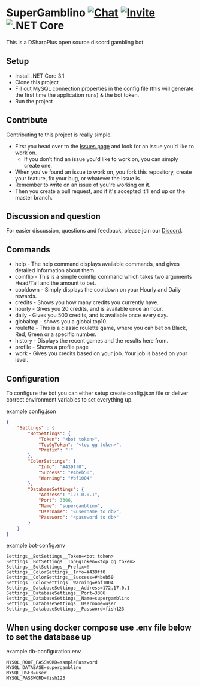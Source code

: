 # SuperGamblino [![Chat](https://img.shields.io/badge/chat-on%20discord-7289da.svg)](https://discord.gg/fG3FJDW) [![Invite](https://img.shields.io/badge/invite-bot%20discord-7289da.svg)](https://discordapp.com/oauth2/authorize?client_id=688160933574475800&scope=bot&permissions=8) ![.NET Core](https://github.com/Emil8250/SuperGamblino/workflows/.NET%20Core/badge.svg)
This is a DSharpPlus open source discord gambling bot

## Setup
- Install .NET Core 3.1
- Clone this project
- Fill out MySQL connection properties in the config file (this will generate the first time the application runs) & the bot token.
- Run the project

## Contribute
Contributing to this project is really simple. 
- First you head over to the [Issues page]( https://github.com/Emil8250/SuperGamblino/issues "Issues") and look for an issue you'd like to work on.
  - If you don't find an issue you'd like to work on, you can simply create one.
 - When you've found an issue to work on, you fork this repository, create your feature, fix your bug, or whatever the issue is. 
 - Remember to write on an issue of you're working on it.
 - Then you create a pull request, and if it's accepted it'll end up on the master branch.
 
 ## Discussion and question
 For easier discussion, questions and feedback, please join our [Discord](https://discord.gg/fG3FJDW "SuperGamblino Discord").

## Commands
 - help - The help command displays available commands, and gives detailed information about them. 
 - coinflip - This is a simple coinflip command which takes two arguments Head/Tail and the amount to bet.
 - cooldown - Simply displays the cooldown on your Hourly and Daily rewards.
 - credits - Shows you how many credits you currently have.
 - hourly - Gives you 20 credits, and is available once an hour.
 - daily - Gives you 500 credits, and is available once every day.
 - globaltop - shows you a global top10.
 - roulette - This is a classic roulette game, where you can bet on Black, Red, Green or a specific number.
 - history - Displays the recent games and the results here from.
 - profile - Shows a profile page
 - work - Gives you credits based on your job. Your job is based on your level.

## Configuration
To configure the bot you can either setup create config.json file or deliver correct environment variables to set everything up.

example config.json
```json
{
	"Settings" : {
		"BotSettings": {
			"Token": "<bot token>",
            "TopGgToken": "<top gg token>",
			"Prefix": "!"
		},
		"ColorSettings": {
			"Info": "#439ff0",
			"Success": "#4beb50",
			"Warning": "#bf1004"
		},
		"DatabaseSettings": {
			"Address": "127.0.0.1",
			"Port": 3306,
			"Name": "supergamblino",
			"Username": "<username to db>",
			"Password": "<password to db>"
		}	
	}
}

```

example bot-config.env
```dotenv
Settings__BotSettings__Token=<bot token>
Settings__BotSettings__TopGgToken=<top gg token>
Settings__BotSettings__Prefix=!
Settings__ColorSettings__Info=#439ff0
Settings__ColorSettings__Success=#4beb50
Settings__ColorSettings__Warning=#bf1004
Settings__DatabaseSettings__Address=172.17.0.1
Settings__DatabaseSettings__Port=3306
Settings__DatabaseSettings__Name=supergamblino
Settings__DatabaseSettings__Username=user
Settings__DatabaseSettings__Password=fish123
```

## When using docker compose use .env file below to set the database up

example db-configuration.env
```dotenv
MYSQL_ROOT_PASSWORD=samplePassword
MYSQL_DATABASE=supergamblino
MYSQL_USER=user
MYSQL_PASSWORD=fish123
```